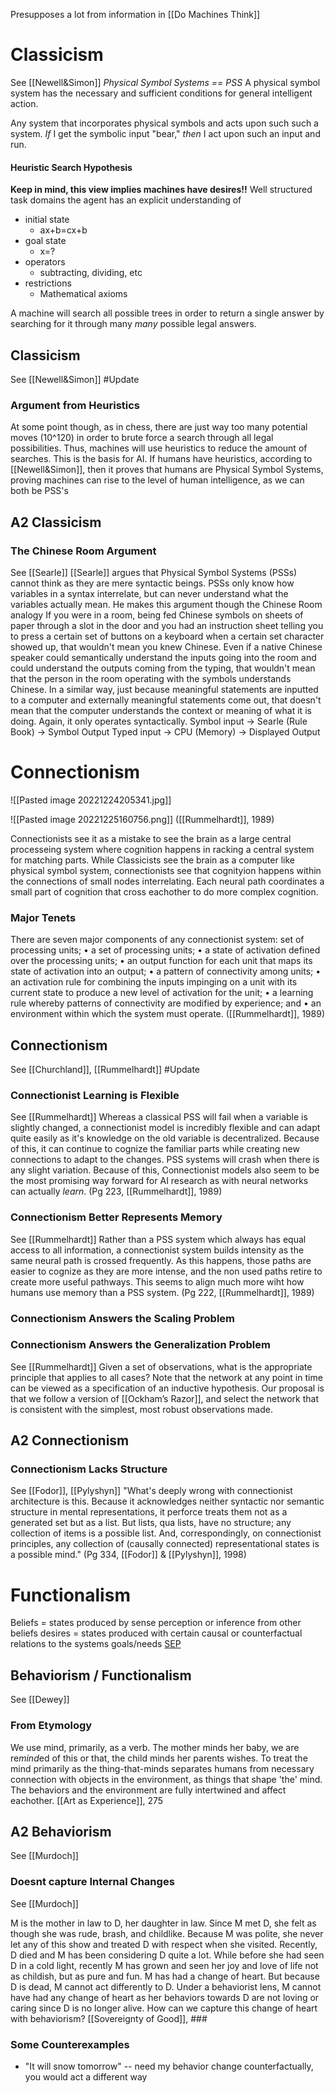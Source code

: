 Presupposes a lot from information in [[Do Machines Think]]

# Classicism
See [[Newell&Simon]]
*Physical Symbol Systems == PSS*
A physical symbol system has the necessary and sufficient conditions for general intelligent action.

Any system that incorporates physical symbols and acts upon such such a system.
	*If* I get the symbolic input "bear," *then* I act upon such an input and run. 

#### Heuristic Search Hypothesis
**Keep in mind, this view implies machines have desires!!**
Well structured task domains the agent has an explicit understanding of 
- initial state
	- ax+b=cx+b
- goal state
	- x=?
- operators
	- subtracting, dividing, etc
- restrictions
	- Mathematical axioms

A machine will search all possible trees in order to return a single answer by searching for it through many *many* possible legal answers.

## Classicism
See [[Newell&Simon]]
#Update 

### Argument from Heuristics
At some point though, as in chess, there are just way too many potential moves (10^120) in order to brute force a search through all legal possibilities. Thus, machines will use heuristics to reduce the amount of searches. This is the basis for AI. If humans have heuristics, according to [[Newell&Simon]], then it proves that humans are Physical Symbol Systems, proving machines can rise to the level of human intelligence, as we can both be PSS's

## A2 Classicism

### The Chinese Room Argument
See [[Searle]]
[[Searle]] argues that Physical Symbol Systems (PSSs) cannot think as they are mere syntactic beings. PSSs only know how variables in a syntax interrelate, but can never understand what the variables actually mean. 
He makes this argument though the Chinese Room analogy
If you were in a room, being fed Chinese symbols on sheets of paper through a slot in the door and you had an instruction sheet telling you to press a certain set of buttons on a keyboard when a certain set character showed up, that wouldn't mean you knew Chinese. Even if a native Chinese speaker could semantically understand the inputs going into the room and could understand the outputs coming from the typing, that wouldn't mean that the person in the room operating with the symbols understands Chinese. 
In a similar way, just because meaningful statements are inputted to a computer and externally meaningful statements come out, that doesn't mean that the computer understands the context or meaning of what it is doing. Again, it only operates syntactically. 
Symbol input -> Searle (Rule Book) -> Symbol Output
Typed input -> CPU (Memory) -> Displayed Output

# Connectionism

![[Pasted image 20221224205341.jpg]]

![[Pasted image 20221225160756.png]]
([[Rummelhardt]], 1989)

Connectionists see it as a mistake to see the brain as a large central processeing system where cognition happens in racking a central system for matching parts. While Classicists see the brain as a computer like physical symbol system, connectionists see that cognityion happens within the connections of small nodes interrelating. Each neural path coordinates a small part of cognition that cross eachother to do more complex cognition. 

### Major Tenets
There are seven major components of any connectionist system: set of processing units; 
• a set of processing units;
• a state of activation defined over the processing units; 
• an output function for each unit that maps its state of activation into an output; 
• a pattern of connectivity among units; 
• an activation rule for combining the inputs impinging on a unit with its current state to produce a new level of activation for the unit;
• a learning rule whereby patterns of connectivity are modified by experience; and 
• an environment within which the system must operate.
([[Rummelhardt]], 1989)
## Connectionism
See [[Churchland]], [[Rummelhardt]]
#Update 

### Connectionist Learning is Flexible
See [[Rummelhardt]]
Whereas a classical PSS will fail when a variable is slightly changed, a connectionist model is incredibly flexible and can adapt quite easily as it's knowledge on the old variable is decentralized. Because of this, it can continue to cognize the familiar parts while creating new connections to adapt to the changes. PSS systems will crash when there is any slight variation. Because of this, Connectionist models also seem to be the most promising way forward for AI research as with neural networks can actually *learn*.
(Pg 223, [[Rummelhardt]], 1989)


### Connectionism Better Represents Memory
See [[Rummelhardt]]
Rather than a PSS system which always has equal access to all information, a connectionist system builds intensity as the same neural path is crossed frequently. As this happens, those paths are easier to cognize as they are more intense, and the non used paths retire to create more useful pathways. This seems to align much more wiht how humans use memory than a PSS system.
(Pg 222, [[Rummelhardt]], 1989)

### Connectionism Answers the Scaling Problem

### Connectionism Answers the Generalization Problem
See [[Rummelhardt]]
Given a set of observations, what is the appropriate principle that applies to all cases? Note that the network at any point in time can be viewed as a specification of an inductive hypothesis. 
Our proposal is that we follow a version of [[Ockham’s Razor]], and select the network that is consistent with the simplest, most robust observations made. 

## A2 Connectionism

### Connectionism Lacks Structure
See [[Fodor]], [[Pylyshyn]]
"What's deeply wrong with connectionist architecture is this. Because it acknowledges neither syntactic nor semantic structure in mental representations,
it perforce treats them not as a generated set but as a list. But lists, qua lists, have no structure; any collection of items is a possible list. And, correspondingly, on connectionist principles, any collection of (causally connected) representational states is a possible mind."
(Pg 334, [[Fodor]] & [[Pylyshyn]], 1998)

# Functionalism

Beliefs = states produced by sense perception or inference from other beliefs
desires = states produced with certain causal or counterfactual relations to the systems goals/needs
	[SEP](https://plato.stanford.edu/entries/functionalism/#ConsPlauFuncTheo)
## Behaviorism / Functionalism
See [[Dewey]]

### From Etymology
We use mind, primarily, as a verb. The mother minds her baby, we are re*mind*ed of this or that, the child minds her parents wishes. To treat the mind primarily as the thing-that-minds separates humans from necessary connection with objects in the environment, as things that shape 'the' mind. The behaviors and the environment are fully intertwined and affect eachother.
	[[Art as Experience]], 275

## A2 Behaviorism
See [[Murdoch]]

###

### Doesnt capture Internal Changes
See [[Murdoch]]

M is the mother in law to D, her daughter in law. Since M met D, she felt as though she was rude, brash, and childlike. Because M was polite, she never let any of this show and treated D with respect when she visited. Recently, D died and M has been considering D quite a lot. While before she had seen D in a cold light, recently M has grown and seen her joy and love of life not as childish, but as pure and fun. M has had a change of heart. But because D is dead, M cannot act differently to D. Under a behaviorist lens, M cannot have had any change of heart as her behaviors towards D are not loving or caring since D is no longer alive. How can we capture this change of heart with behaviorism? 
	[[Sovereignty of Good]], ###

### Some Counterexamples

- "It will snow tomorrow" -- need my behavior change
	counterfactually, you would act a different way

